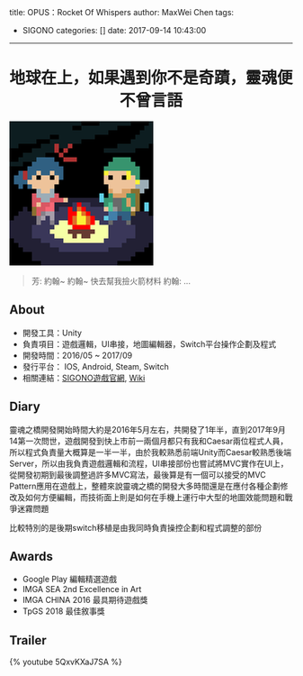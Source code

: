 title: OPUS：Rocket Of Whispers
author: MaxWei Chen
tags:
  - SIGONO
categories: []
date: 2017-09-14 10:43:00
---
# <center>地球在上，如果遇到你不是奇蹟，靈魂便不曾言語</center>

![](/RocketOfWhispers.gif)

> 芳: 約翰~ 約翰~ 快去幫我撿火箭材料
> 約翰: ...

## About
* 開發工具：Unity
* 負責項目：遊戲邏輯，UI串接，地圖編輯器，Switch平台操作企劃及程式
* 開發時間：2016/05 ~ 2017/09
* 發行平台：<i class="fab fa-app-store-ios"></i> IOS, <i class="fab fa-google-play"></i> Android, <i class="fab fa-steam"></i> Steam, <i class="fab fa-nintendo-switch"></i> Switch
* 相關連結：[SIGONO遊戲官網][opusRLink], [Wiki][wikiLink]

## Diary
靈魂之橋開發開始時間大約是2016年5月左右，共開發了1年半，直到2017年9月14第一次問世，遊戲開發到快上市前一兩個月都只有我和Caesar兩位程式人員，所以程式負責量大概算是一半一半，由於我較熟悉前端Unity而Caesar較熟悉後端Server，所以由我負責遊戲邏輯和流程，UI串接部份也嘗試將MVC實作在UI上，從開發初期到最後調整過許多MVC寫法，最後算是有一個可以接受的MVC Pattern應用在遊戲上，整體來說靈魂之橋的開發大多時間還是在應付各種企劃修改及如何方便編輯，而技術面上則是如何在手機上運行中大型的地圖效能問題和戰爭迷霧問題

比較特別的是後期switch移植是由我同時負責操控企劃和程式調整的部份

## Awards
* Google Play 編輯精選遊戲
* IMGA SEA 2nd Excellence in Art
* IMGA CHINA 2016 最具期待遊戲獎
* TpGS 2018 最佳敘事獎

## Trailer
{% youtube 5QxvKXaJ7SA %}

[opusRLink]: (http://www.sigono.com/rocket-of-whispers/)
[wikiLink]:(https://zh.wikipedia.org/wiki/OPUS%E9%9D%88%E9%AD%82%E4%B9%8B%E6%A9%8B)